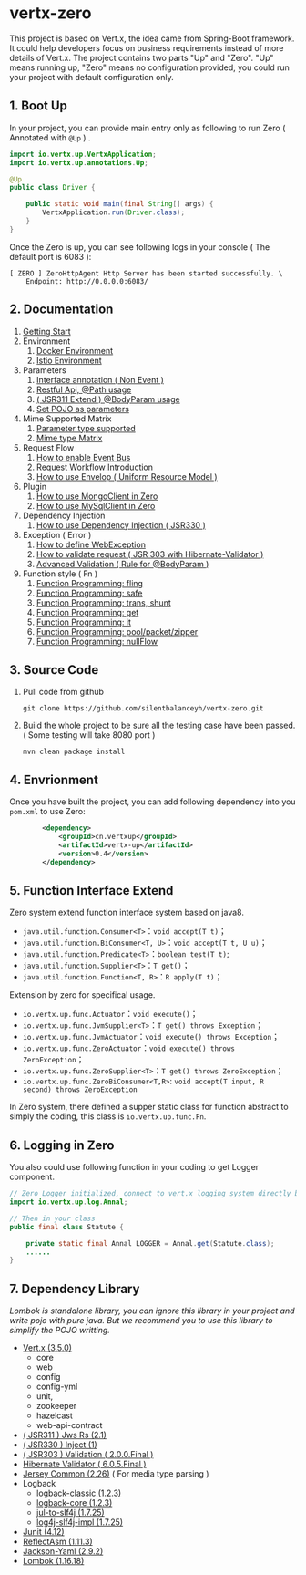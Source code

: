 # vertx-zero

This project is based on Vert.x, the idea came from Spring-Boot framework. It could help developers focus on business requirements instead of more details of Vert.x. The project contains two parts "Up" and "Zero". "Up" means running up, "Zero" means no configuration provided, you could run your project with default configuration only. 

## 1. Boot Up

In your project, you can provide main entry only as following to run Zero ( Annotated with `@Up` ) .

```java
import io.vertx.up.VertxApplication;
import io.vertx.up.annotations.Up;

@Up
public class Driver {

    public static void main(final String[] args) {
        VertxApplication.run(Driver.class);
    }
}
```

Once the Zero is up, you can see following logs in your console ( The default port is 6083 ):

```
[ ZERO ] ZeroHttpAgent Http Server has been started successfully. \
	Endpoint: http://0.0.0.0:6083/
```

## 2. Documentation

1. [Getting Start](doc/zero-starter.md)
2. Environment
	1. [Docker Environment](doc/zero-docker.md)
	2. [Istio Environment](doc/zero-istio.md)
3. Parameters
	1. [Interface annotation ( Non Event )](doc/zero-interface.md)
	2. [Restful Api, @Path usage](doc/zero-path.md)
	3. [ ( JSR311 Extend ) @BodyParam usage](doc/zero-param.md)
	4. [Set POJO as parameters](doc/zero-pojo.md)
4. Mime Supported Matrix
	1. [Parameter type supported](doc/zero-typed.md)
	2. [Mime type Matrix](doc/zero-mime.md)
5. Request Flow
	1. [How to enable Event Bus](doc/zero-worker.md)
	2. [Request Workflow Introduction](doc/zero-mode.md)
	3. [How to use Envelop ( Uniform Resource Model )](doc/zero-envelop.md)
6. Plugin
	1. [How to use MongoClient in Zero](doc/zero-mongo.md)
	2. [How to use MySqlClient in Zero](doc/zero-mysql.md)
7. Dependency Injection
	1. [How to use Dependency Injection ( JSR330 )](doc/zero-di.md)
8. Exception ( Error )
	1. [How to define WebException](doc/zero-error.md)
	2. [How to validate request ( JSR 303 with Hibernate-Validator )](doc/zero-validate.md)
	3. [Advanced Validation ( Rule for @BodyParam )](doc/zero-verify.md)
9. Function style ( Fn )
	1. [Function Programming: fling](doc/zero-fling.md)
	2. [Function Programming: safe](doc/zero-safe.md)
	3. [Function Programming: trans, shunt](doc/zero-trans-shunt.md)
	4. [Function Programming: get](doc/zero-get.md)
	5. [Function Programming: it](doc/zero-it.md)
	6. [Function Programming: pool/packet/zipper](doc/zero-pool.md)
	7. [Function Programming: nullFlow](doc/zero-flow.md)

## 3. Source Code

1. Pull code from github

	```
	git clone https://github.com/silentbalanceyh/vertx-zero.git
	```

2. Build the whole project to be sure all the testing case have been passed. ( Some testing will take 8080 port )

	```
	mvn clean package install
	```

## 4. Envrionment

Once you have built the project, you can add following dependency into you `pom.xml` to use Zero:

```xml
        <dependency>
            <groupId>cn.vertxup</groupId>
            <artifactId>vertx-up</artifactId>
            <version>0.4</version>
        </dependency>
```

## 5. Function Interface Extend

Zero system extend function interface system based on java8.

* `java.util.function.Consumer<T>`：`void accept(T t)`；
* `java.util.function.BiConsumer<T, U>`：`void accept(T t, U u)`；
* `java.util.function.Predicate<T>`：`boolean test(T t)`;
* `java.util.function.Supplier<T>`：`T get()`；
* `java.util.function.Function<T, R>`：`R apply(T t)`；

Extension by zero for specifical usage.

* `io.vertx.up.func.Actuator`：`void execute()`；
* `io.vertx.up.func.JvmSupplier<T>`：`T get() throws Exception`；
* `io.vertx.up.func.JvmActuator`：`void execute() throws Exception`；
* `io.vertx.up.func.ZeroActuator`：`void execute() throws ZeroException`；
* `io.vertx.up.func.ZeroSupplier<T>`：`T get() throws ZeroException`；
* `io.vertx.up.func.ZeroBiConsumer<T,R>`: `void accept(T input, R second) throws ZeroException`

In Zero system, there defined a supper static class for function abstract to simply the coding, this class is `io.vertx.up.func.Fn`.

## 6. Logging in Zero

You also could use following function in your coding to get Logger component.

```java
// Zero Logger initialized, connect to vert.x logging system directly but uniform managed by zero.
import io.vertx.up.log.Annal;

// Then in your class
public final class Statute {

    private static final Annal LOGGER = Annal.get(Statute.class);
    ......
}
```
 
## 7. Dependency Library

*Lombok is standalone library, you can ignore this library in your project and write pojo with pure java. But we recommend you to use this library to simplify the POJO writting.*

* [Vert.x (3.5.0)](http://www.mvnrepository.com/artifact/io.vertx) 
	* core
	* web
	* config
	* config-yml
	* unit,
	* zookeeper
	* hazelcast
	* web-api-contract
* [ ( JSR311 ) Jws Rs (2.1)](http://mvnrepository.com/artifact/javax.ws.rs/javax.ws.rs-api) 
* [ ( JSR330 ) Inject (1) ](https://mvnrepository.com/artifact/javax.inject/javax.inject)
* [ ( JSR303 ) Validation ( 2.0.0.Final ) ](https://mvnrepository.com/artifact/javax.validation/validation-api)
* [Hibernate Validator ( 6.0.5.Final )](https://mvnrepository.com/artifact/org.hibernate.validator/hibernate-validator)
* [Jersey Common (2.26)](http://mvnrepository.com/artifact/org.glassfish.jersey.core/jersey-common) ( For media type parsing )
* Logback
	* [logback-classic (1.2.3)](http://mvnrepository.com/artifact/ch.qos.logback/logback-classic)
	* [logback-core (1.2.3)](http://mvnrepository.com/artifact/ch.qos.logback/logback-core)
	* [jul-to-slf4j (1.7.25)](http://mvnrepository.com/artifact/org.slf4j/jul-to-slf4j)
	* [log4j-slf4j-impl (1.7.25)](https://mvnrepository.com/artifact/org.apache.logging.log4j/log4j-slf4j-impl)
* [Junit (4.12)](http://mvnrepository.com/artifact/junit/junit)
* [ReflectAsm (1.11.3)](http://www.mvnrepository.com/artifact/com.esotericsoftware/reflectasm/)
* [Jackson-Yaml (2.9.2)](http://www.mvnrepository.com/artifact/com.fasterxml.jackson.dataformat/jackson-dataformat-yaml)
* [Lombok (1.16.18)](http://mvnrepository.com/artifact/org.projectlombok/lombok)
